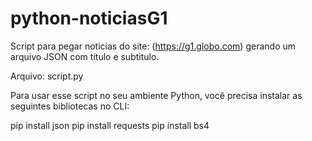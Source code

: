 # python-noticiasG1
Script para pegar noticias do site: (https://g1.globo.com) gerando um arquivo JSON com titulo e subtitulo.

Arquivo: script.py

Para usar esse script no seu ambiente Python, você precisa instalar as seguintes bibliotecas no CLI:

pip install json
pip install requests
pip install bs4




 
